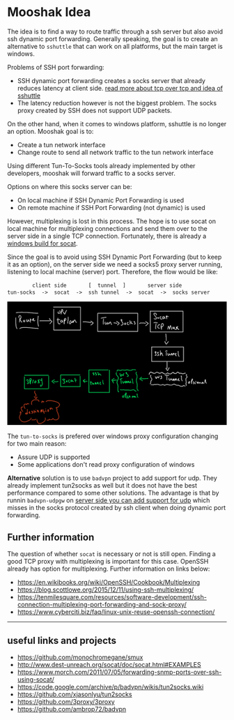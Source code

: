 # Mooshak Idea

The idea is to find a way to route traffic through a ssh server but also avoid ssh dynamic port forwarding.
Generally speaking, the goal is to create an alternative to `sshuttle` that can work on all platforms, but the main target is windows.

Problems of SSH port forwarding:

- SSH dynamic port forwarding creates a socks server that already reduces latency at client side. [read more about tcp over tcp and idea of sshuttle](https://sshuttle.readthedocs.io/en/stable/how-it-works.html)
- The latency reduction however is not the biggest problem. The socks proxy created by SSH does not support UDP packets.


On the other hand, when it comes to windows platform, sshuttle is no longer an option. Mooshak goal is to:

- Create a tun network interface
- Change route to send all network traffic to the tun network interface

Using different Tun-To-Socks tools already implemented by other developers, mooshak will forward traffic to a socks server.

Options on where this socks server can be:

- On local machine if SSH Dynamic Port Forwarding is used
- On remote machine if SSH Port Forwarding (not dynamic) is used

However, multiplexing is lost in this process. The hope is to use socat on local machine for multiplexing connections and send them over to the server side in a single TCP connection. Fortunately, there is already a [windows build for socat](https://github.com/tech128/socat-1.7.3.0-windows).

Since the goal is to avoid using SSH Dynamic Port Forwarding (but to keep it as an option), on the server side we need a socks5 proxy server running, listening to local machine (server) port. Therefore, the flow would be like:

```
        client side       [  tunnel  ]       server side
tun-socks  ->  socat  ->  ssh tunnel  ->  socat  ->  socks server
```

![image](https://raw.githubusercontent.com/mooshak-vpn/.idea/main/route.jpg)

The `tun-to-socks` is prefered over windows proxy configuration changing for two main reason:

- Assure UDP is supported
- Some applications don't read proxy configuration of windows

**Alternative** solution is to use `badvpn` project to add support for udp. They already implement tun2socks as well but it does not have the best performance compared to some other solutions. The advantage is that by runnin `badvpn-udpgw` on [server side you can add support for udp](https://code.google.com/archive/p/badvpn/wikis/tun2socks.wiki) which misses in the socks protocol created by ssh client when doing dynamic port forwarding.


## Further information

The question of whether `socat` is necessary or not is still open. Finding a good TCP proxy with multiplexing is important for this case.
OpenSSH already has option for multiplexing. Further information on links below:

- https://en.wikibooks.org/wiki/OpenSSH/Cookbook/Multiplexing
- https://blog.scottlowe.org/2015/12/11/using-ssh-multiplexing/
- https://tenmilesquare.com/resources/software-development/ssh-connection-multiplexing-port-forwarding-and-sock-proxy/
- https://www.cyberciti.biz/faq/linux-unix-reuse-openssh-connection/


---

## useful links and projects

- https://github.com/monochromegane/smux
- http://www.dest-unreach.org/socat/doc/socat.html#EXAMPLES
- https://www.morch.com/2011/07/05/forwarding-snmp-ports-over-ssh-using-socat/
- https://code.google.com/archive/p/badvpn/wikis/tun2socks.wiki
- https://github.com/xjasonlyu/tun2socks
- https://github.com/3proxy/3proxy
- https://github.com/ambrop72/badvpn


